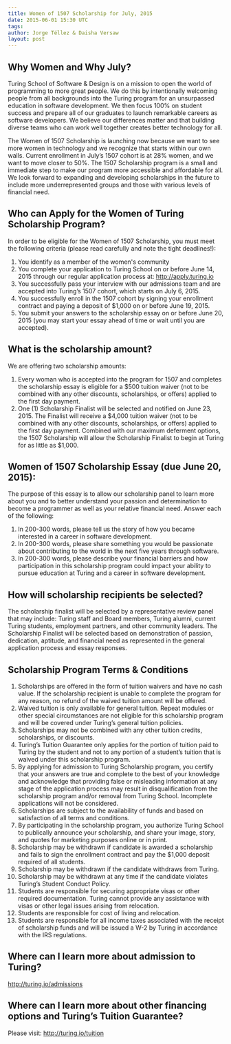```yaml
---
title: Women of 1507 Scholarship for July, 2015
date: 2015-06-01 15:30 UTC
tags:
author: Jorge Téllez & Daisha Versaw
layout: post
---
```


## Why Women and Why July?

Turing School of Software & Design is on a mission to open the world of programming to more great people. We do this by intentionally welcoming people from all backgrounds into the Turing program for an unsurpassed education in software development. We then focus 100% on student success and prepare all of our graduates to launch remarkable careers as software developers. We believe our differences matter and that building diverse teams who can work well together creates better technology for all.

The Women of 1507 Scholarship is launching now because we want to see more women in technology and we recognize that starts within our own walls. Current enrollment in July’s 1507 cohort is at 28% women, and we want to move closer to 50%. The 1507 Scholarship program is a small and immediate step to make our program more accessible and affordable for all. We look forward to expanding and developing scholarships in the future to include more underrepresented groups and those with various levels of financial need.

## Who can Apply for the Women of Turing Scholarship Program?

In order to be eligible for the Women of 1507 Scholarship, you must meet the following criteria (please read carefully and note the tight deadlines!):

1. You identify as a member of the women's community
2. You complete your application to Turing School on or before June 14, 2015 through our regular application process at: http://apply.turing.io
3. You successfully pass your interview with our admissions team and are accepted into Turing’s 1507 cohort, which starts on July 6, 2015.
4. You successfully enroll in the 1507 cohort by signing your enrollment contract and paying a deposit of $1,000 on or before June 19, 2015.
5. You submit your answers to the scholarship essay on or before June 20, 2015 (you may start your essay ahead of time or wait until you are accepted).

## What is the scholarship amount?

We are offering two scholarship amounts:

1. Every woman who is accepted into the program for 1507 and completes the scholarship essay is eligible for a $500 tuition waiver (not to be combined with any other discounts, scholarships, or offers) applied to the first day payment.
2. One (1) Scholarship Finalist will be selected and notified on June 23, 2015. The Finalist will receive a $4,000 tuition waiver (not to be combined with any other discounts, scholarships, or offers) applied to the first day payment. Combined with our maximum deferment options, the 1507 Scholarship will allow the Scholarship Finalist to begin at Turing for as little as $1,000.

## Women of 1507 Scholarship Essay (due June 20, 2015):

The purpose of this essay is to allow our scholarship panel to learn more about you and to better understand your passion and determination to become a programmer as well as your relative financial need. Answer each of the following:

1. In 200-300 words, please tell us the story of how you became interested in a career in software development.
2. In 200-300 words, please share something you would be passionate about contributing to the world in the next five years through software.
3. In 200-300 words, please describe your financial barriers and how participation in this scholarship program could impact your ability to pursue education at Turing and a career in software development.

## How will scholarship recipients be selected?

The scholarship finalist will be selected by a representative review panel that may include: Turing staff and Board members, Turing alumni, current Turing students, employment partners, and other community leaders. The Scholarship Finalist will be selected based on demonstration of passion, dedication, aptitude, and financial need as represented in the general application process and essay responses.

## Scholarship Program Terms & Conditions

1. Scholarships are offered in the form of tuition waivers and have no cash value. If the scholarship recipient is unable to complete the program for any reason, no refund of the waived tuition amount will be offered.
2. Waived tuition is only available for general tuition. Repeat modules or other special circumstances are not eligible for this scholarship program and will be covered under Turing’s general tuition policies.
3. Scholarships may not be combined with any other tuition credits, scholarships, or discounts.
4. Turing’s Tuition Guarantee only applies for the portion of tuition paid to Turing by the student and not to any portion of a student’s tuition that is waived under this scholarship program.
5. By applying for admission to Turing Scholarship program, you certify that your answers are true and complete to the best of your knowledge and acknowledge that providing false or misleading information at any stage of the application process may result in disqualification from the scholarship program and/or removal from Turing School. Incomplete applications will not be considered.
6. Scholarships are subject to the availability of funds and based on satisfaction of all terms and conditions.
7. By participating in the scholarship program, you authorize Turing School to publically announce your scholarship, and share your image, story, and quotes for marketing purposes online or in print.
8. Scholarship may be withdrawn if candidate is awarded a scholarship and fails to sign the enrollment contract and pay the $1,000 deposit required of all students.
9. Scholarship may be withdrawn if the candidate withdraws from Turing.
10. Scholarship may be withdrawn at any time if the candidate violates Turing’s Student Conduct Policy.
11. Students are responsible for securing appropriate visas or other required documentation. Turing cannot provide any assistance with visas or other legal issues arising from relocation.
12. Students are responsible for cost of living and relocation.
13. Students are responsible for all income taxes associated with the receipt of scholarship funds and will be issued a W-2 by Turing in accordance with the IRS regulations.

## Where can I learn more about admission to Turing?

http://turing.io/admissions

## Where can I learn more about other financing options and Turing’s Tuition Guarantee?

Please visit: http://turing.io/tuition
